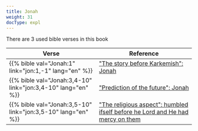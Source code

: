 ```yaml
---
title: Jonah
weight: 31
docType: expl
---
```


There are 3 used bible verses in this book

| Verse | Reference |
|-------|-----------|
| {{% bible val="Jonah:1" link="jon:1,-1" lang="en" %}} | ["The story before Karkemish": Jonah](/expl/../expl/content/bowls/armageddon-and-the-battle-of-karkemish#9897) |
| {{% bible val="Jonah:3,4-10" link="jon:3,4-10" lang="en" %}} | ["Prediction of the future": Jonah](/expl/../expl/topics/others/dispensionalism-and-its-critic#96d8) |
| {{% bible val="Jonah:3,5-10" link="jon:3,5-10" lang="en" %}} | ["The religious aspect": humbled ifself before he Lord and He had mercy on them](/expl/../expl/content/harlot/who-is-the-harlot-babylon-part-2#89fc) |
